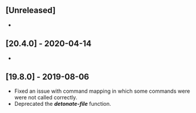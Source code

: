## [Unreleased]
-

## [20.4.0] - 2020-04-14
-


## [19.8.0] - 2019-08-06
  - Fixed an issue with command mapping in which some commands were were not called correctly.
  - Deprecated the ***detonate-file*** function.
